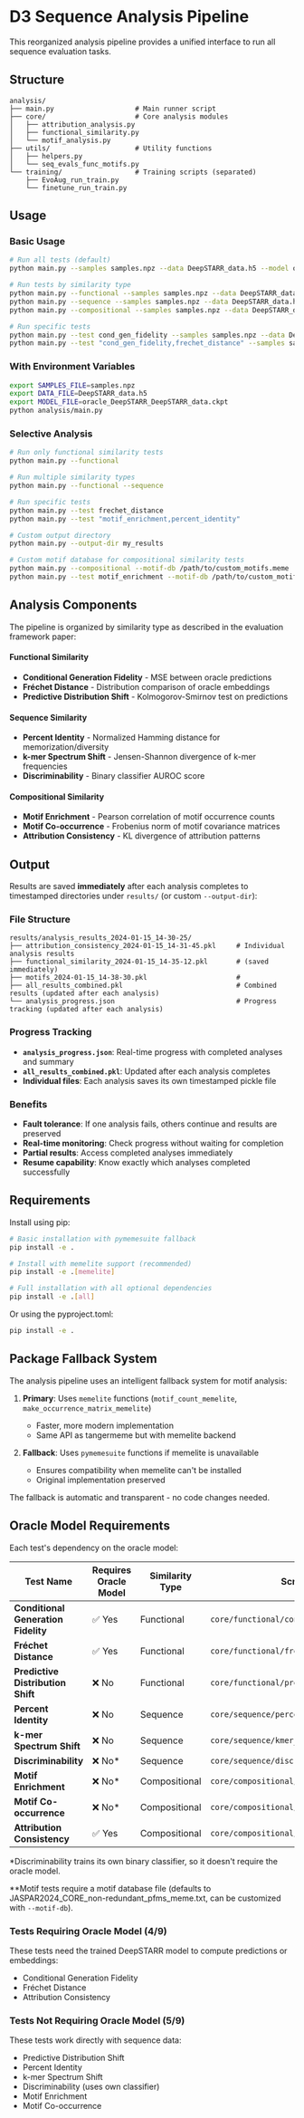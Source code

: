 # D3 Sequence Analysis Pipeline

This reorganized analysis pipeline provides a unified interface to run all sequence evaluation tasks.

## Structure

```
analysis/
├── main.py                    # Main runner script
├── core/                      # Core analysis modules
│   ├── attribution_analysis.py
│   ├── functional_similarity.py
│   └── motif_analysis.py
├── utils/                     # Utility functions
│   ├── helpers.py
│   └── seq_evals_func_motifs.py
└── training/                  # Training scripts (separated)
    ├── EvoAug_run_train.py
    └── finetune_run_train.py
```

## Usage

### Basic Usage

```bash
# Run all tests (default)
python main.py --samples samples.npz --data DeepSTARR_data.h5 --model oracle_DeepSTARR_DeepSTARR_data.ckpt

# Run tests by similarity type
python main.py --functional --samples samples.npz --data DeepSTARR_data.h5 --model oracle_DeepSTARR_DeepSTARR_data.ckpt
python main.py --sequence --samples samples.npz --data DeepSTARR_data.h5 --model oracle_DeepSTARR_DeepSTARR_data.ckpt
python main.py --compositional --samples samples.npz --data DeepSTARR_data.h5 --model oracle_DeepSTARR_DeepSTARR_data.ckpt

# Run specific tests
python main.py --test cond_gen_fidelity --samples samples.npz --data DeepSTARR_data.h5 --model oracle_DeepSTARR_DeepSTARR_data.ckpt
python main.py --test "cond_gen_fidelity,frechet_distance" --samples samples.npz --data DeepSTARR_data.h5 --model oracle_DeepSTARR_DeepSTARR_data.ckpt
```

### With Environment Variables
```bash
export SAMPLES_FILE=samples.npz
export DATA_FILE=DeepSTARR_data.h5  
export MODEL_FILE=oracle_DeepSTARR_DeepSTARR_data.ckpt
python analysis/main.py
```

### Selective Analysis

```bash
# Run only functional similarity tests
python main.py --functional

# Run multiple similarity types
python main.py --functional --sequence

# Run specific tests
python main.py --test frechet_distance
python main.py --test "motif_enrichment,percent_identity"

# Custom output directory
python main.py --output-dir my_results

# Custom motif database for compositional similarity tests
python main.py --compositional --motif-db /path/to/custom_motifs.meme
python main.py --test motif_enrichment --motif-db /path/to/custom_motifs.meme
```

## Analysis Components

The pipeline is organized by similarity type as described in the evaluation framework paper:

#### Functional Similarity
- **Conditional Generation Fidelity** - MSE between oracle predictions 
- **Fréchet Distance** - Distribution comparison of oracle embeddings
- **Predictive Distribution Shift** - Kolmogorov-Smirnov test on predictions

#### Sequence Similarity  
- **Percent Identity** - Normalized Hamming distance for memorization/diversity
- **k-mer Spectrum Shift** - Jensen-Shannon divergence of k-mer frequencies
- **Discriminability** - Binary classifier AUROC score

#### Compositional Similarity
- **Motif Enrichment** - Pearson correlation of motif occurrence counts
- **Motif Co-occurrence** - Frobenius norm of motif covariance matrices
- **Attribution Consistency** - KL divergence of attribution patterns

## Output

Results are saved **immediately** after each analysis completes to timestamped directories under `results/` (or custom `--output-dir`):

### File Structure
```
results/analysis_results_2024-01-15_14-30-25/
├── attribution_consistency_2024-01-15_14-31-45.pkl     # Individual analysis results
├── functional_similarity_2024-01-15_14-35-12.pkl       # (saved immediately)
├── motifs_2024-01-15_14-38-30.pkl                      # 
├── all_results_combined.pkl                            # Combined results (updated after each analysis)
└── analysis_progress.json                              # Progress tracking (updated after each analysis)
```

### Progress Tracking
- **`analysis_progress.json`**: Real-time progress with completed analyses and summary
- **`all_results_combined.pkl`**: Updated after each analysis completes
- **Individual files**: Each analysis saves its own timestamped pickle file

### Benefits
- **Fault tolerance**: If one analysis fails, others continue and results are preserved
- **Real-time monitoring**: Check progress without waiting for completion
- **Partial results**: Access completed analyses immediately
- **Resume capability**: Know exactly which analyses completed successfully

## Requirements

Install using pip:

```bash
# Basic installation with pymemesuite fallback
pip install -e .

# Install with memelite support (recommended)
pip install -e .[memelite]

# Full installation with all optional dependencies
pip install -e .[all]
```

Or using the pyproject.toml:

```bash
pip install -e .
```

## Package Fallback System

The analysis pipeline uses an intelligent fallback system for motif analysis:

1. **Primary**: Uses `memelite` functions (`motif_count_memelite`, `make_occurrence_matrix_memelite`)
   - Faster, more modern implementation
   - Same API as tangermeme but with memelite backend

2. **Fallback**: Uses `pymemesuite` functions if memelite is unavailable
   - Ensures compatibility when memelite can't be installed
   - Original implementation preserved

The fallback is automatic and transparent - no code changes needed.

## Oracle Model Requirements

Each test's dependency on the oracle model:

| Test Name | Requires Oracle Model | Similarity Type | Script Location |
|-----------|----------------------|-----------------|------------------|
| **Conditional Generation Fidelity** | ✅ Yes | Functional | `core/functional/cond_gen_fidelity.py` |
| **Fréchet Distance** | ✅ Yes | Functional | `core/functional/frechet_distance.py` |
| **Predictive Distribution Shift** | ❌ No | Functional | `core/functional/predictive_dist_shift.py` |
| **Percent Identity** | ❌ No | Sequence | `core/sequence/percent_identity.py` |
| **k-mer Spectrum Shift** | ❌ No | Sequence | `core/sequence/kmer_spectrum_shift.py` |
| **Discriminability** | ❌ No* | Sequence | `core/sequence/discriminability.py` |
| **Motif Enrichment** | ❌ No* | Compositional | `core/compositional/motif_enrichment.py` |
| **Motif Co-occurrence** | ❌ No* | Compositional | `core/compositional/motif_cooccurrence.py` |
| **Attribution Consistency** | ✅ Yes | Compositional | `core/compositional/attribution_consistency.py` |

*Discriminability trains its own binary classifier, so it doesn't require the oracle model.

**Motif tests require a motif database file (defaults to JASPAR2024_CORE_non-redundant_pfms_meme.txt, can be customized with `--motif-db`).

### Tests Requiring Oracle Model (4/9)
These tests need the trained DeepSTARR model to compute predictions or embeddings:
- Conditional Generation Fidelity
- Fréchet Distance  
- Attribution Consistency

### Tests Not Requiring Oracle Model (5/9)
These tests work directly with sequence data:
- Predictive Distribution Shift
- Percent Identity
- k-mer Spectrum Shift
- Discriminability (uses own classifier)
- Motif Enrichment
- Motif Co-occurrence